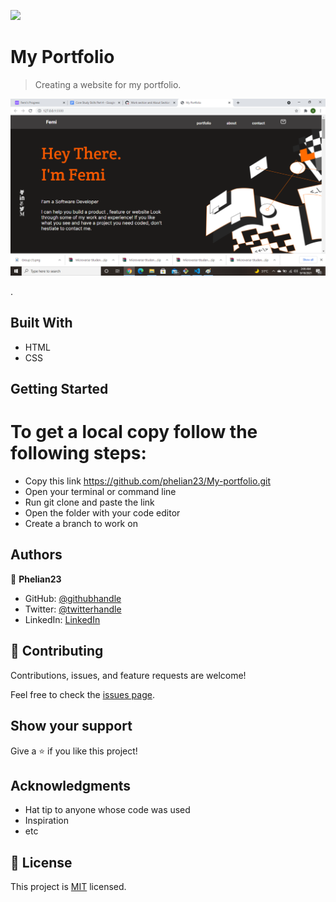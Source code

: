 ![](https://img.shields.io/badge/Microverse-blueviolet)

# My Portfolio

> Creating a website for my portfolio.

![screenshot](./Images/2021-09-18.png)

.

## Built With

- HTML
- CSS

## Getting Started

# To get a local copy follow the following steps:

- Copy this link https://github.com/phelian23/My-portfolio.git
- Open your terminal or command line
- Run git clone and paste the link
- Open the folder with your code editor
- Create a branch to work on

## Authors

👤 **Phelian23**

- GitHub: [@githubhandle](https://github.com/phelian23)
- Twitter: [@twitterhandle](https://twitter.com/twitterhandle)
- LinkedIn: [LinkedIn](https://linkedin.com/in/linkedinhandle)

## 🤝 Contributing

Contributions, issues, and feature requests are welcome!

Feel free to check the [issues page](../../issues/).

## Show your support

Give a ⭐️ if you like this project!

## Acknowledgments

- Hat tip to anyone whose code was used
- Inspiration
- etc

## 📝 License

This project is [MIT](./MIT.md) licensed.
